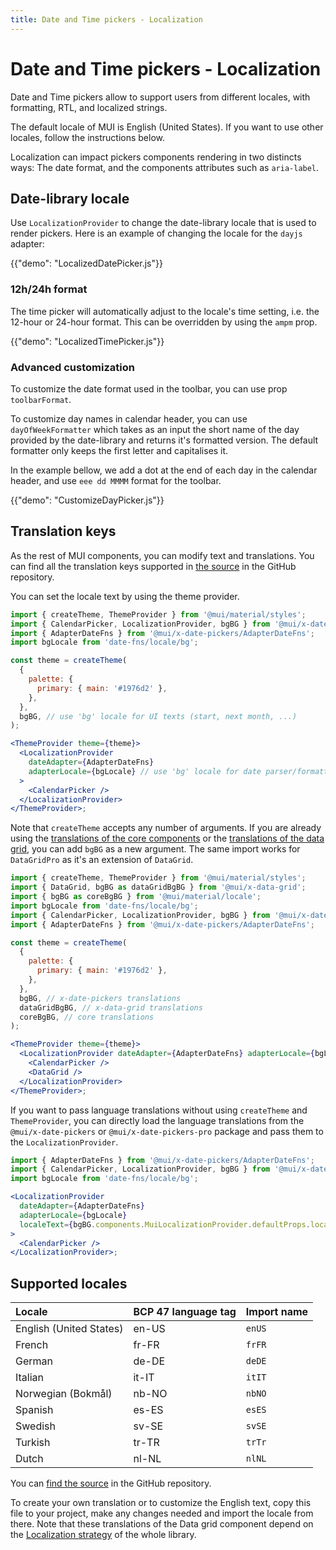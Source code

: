 ```yaml
---
title: Date and Time pickers - Localization
---
```


# Date and Time pickers - Localization

<p class="description">Date and Time pickers allow to support users from different locales, with formatting, RTL, and localized strings.</p>

The default locale of MUI is English (United States). If you want to use other locales, follow the instructions below.

Localization can impact pickers components rendering in two distincts ways: The date format, and the components attributes such as `aria-label`.

## Date-library locale

Use `LocalizationProvider` to change the date-library locale that is used to render pickers. Here is an example of changing the locale for the `dayjs` adapter:

{{"demo": "LocalizedDatePicker.js"}}

### 12h/24h format

The time picker will automatically adjust to the locale's time setting, i.e. the 12-hour or 24-hour format.
This can be overridden by using the `ampm` prop.

{{"demo": "LocalizedTimePicker.js"}}

### Advanced customization

To customize the date format used in the toolbar, you can use prop `toolbarFormat`.

To customize day names in calendar header, you can use `dayOfWeekFormatter` which takes as an input the short name of the day provided by the date-library and returns it's formatted version.
The default formatter only keeps the first letter and capitalises it.

In the example bellow, we add a dot at the end of each day in the calendar header, and use `eee dd MMMM` format for the toolbar.

{{"demo": "CustomizeDayPicker.js"}}

## Translation keys

As the rest of MUI components, you can modify text and translations.
You can find all the translation keys supported in [the source](https://github.com/mui/mui-x/blob/HEAD/packages/x-date-pickers/src/locales/utils/pickersLocaleTextApi.ts)
in the GitHub repository.

You can set the locale text by using the theme provider.

```jsx
import { createTheme, ThemeProvider } from '@mui/material/styles';
import { CalendarPicker, LocalizationProvider, bgBG } from '@mui/x-date-pickers';
import { AdapterDateFns } from '@mui/x-date-pickers/AdapterDateFns';
import bgLocale from 'date-fns/locale/bg';

const theme = createTheme(
  {
    palette: {
      primary: { main: '#1976d2' },
    },
  },
  bgBG, // use 'bg' locale for UI texts (start, next month, ...)
);

<ThemeProvider theme={theme}>
  <LocalizationProvider
    dateAdapter={AdapterDateFns}
    adapterLocale={bgLocale} // use 'bg' locale for date parser/formatter
  >
    <CalendarPicker />
  </LocalizationProvider>
</ThemeProvider>;
```

Note that `createTheme` accepts any number of arguments.
If you are already using the [translations of the core components](/material-ui/guides/localization/#locale-text) or the [translations of the data grid](/x/react-data-grid/localization/#locale-text), you can add `bgBG` as a new argument.
The same import works for `DataGridPro` as it's an extension of `DataGrid`.

```jsx
import { createTheme, ThemeProvider } from '@mui/material/styles';
import { DataGrid, bgBG as dataGridBgBG } from '@mui/x-data-grid';
import { bgBG as coreBgBG } from '@mui/material/locale';
import bgLocale from 'date-fns/locale/bg';
import { CalendarPicker, LocalizationProvider, bgBG } from '@mui/x-date-pickers';
import { AdapterDateFns } from '@mui/x-date-pickers/AdapterDateFns';

const theme = createTheme(
  {
    palette: {
      primary: { main: '#1976d2' },
    },
  },
  bgBG, // x-date-pickers translations
  dataGridBgBG, // x-data-grid translations
  coreBgBG, // core translations
);

<ThemeProvider theme={theme}>
  <LocalizationProvider dateAdapter={AdapterDateFns} adapterLocale={bgLocale}>
    <CalendarPicker />
    <DataGrid />
  </LocalizationProvider>
</ThemeProvider>;
```

If you want to pass language translations without using `createTheme` and `ThemeProvider`, you can directly load the language translations from the `@mui/x-date-pickers` or `@mui/x-date-pickers-pro` package and pass them to the `LocalizationProvider`.

```jsx
import { AdapterDateFns } from '@mui/x-date-pickers/AdapterDateFns';
import { CalendarPicker, LocalizationProvider, bgBG } from '@mui/x-date-pickers';
import bgLocale from 'date-fns/locale/bg';

<LocalizationProvider
  dateAdapter={AdapterDateFns}
  adapterLocale={bgLocale}
  localeText={bgBG.components.MuiLocalizationProvider.defaultProps.localeText}
>
  <CalendarPicker />
</LocalizationProvider>;
```

## Supported locales

| Locale                  | BCP 47 language tag | Import name |
| :---------------------- | :------------------ | :---------- |
| English (United States) | en-US               | `enUS`      |
| French                  | fr-FR               | `frFR`      |
| German                  | de-DE               | `deDE`      |
| Italian                 | it-IT               | `itIT`      |
| Norwegian (Bokmål)      | nb-NO               | `nbNO`      |
| Spanish                 | es-ES               | `esES`      |
| Swedish                 | sv-SE               | `svSE`      |
| Turkish                 | tr-TR               | `trTr`      |
| Dutch                   | nl-NL               | `nlNL`      |

You can [find the source](https://github.com/mui/mui-x/tree/HEAD/packages/x-date-pickers/src/locales) in the GitHub repository.

To create your own translation or to customize the English text, copy this file to your project, make any changes needed and import the locale from there.
Note that these translations of the Data grid component depend on the [Localization strategy](/material-ui/guides/localization/) of the whole library.
